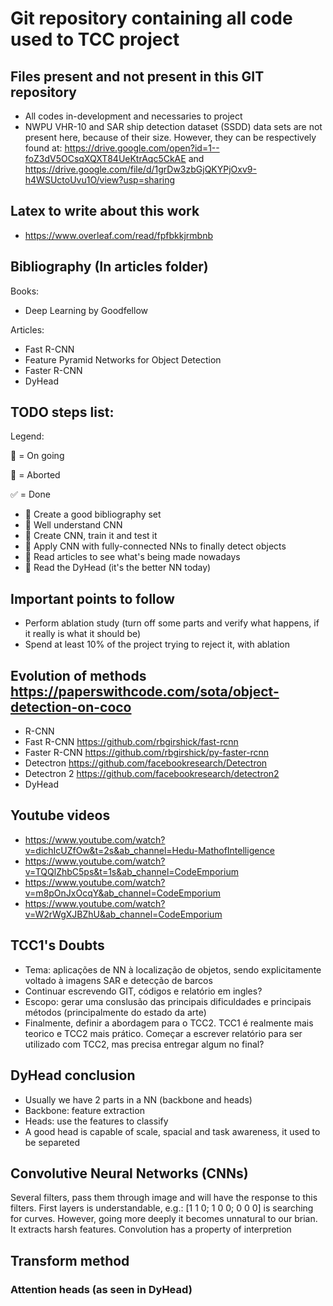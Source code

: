 # Git repository containing all code used to TCC project

## Files present and not present in this GIT repository
- All codes in-development and necessaries to project
- NWPU VHR-10 and SAR ship detection dataset (SSDD) data sets are not present here, because of their size. However, they can be respectively found at: https://drive.google.com/open?id=1--foZ3dV5OCsqXQXT84UeKtrAqc5CkAE and https://drive.google.com/file/d/1grDw3zbGjQKYPjOxv9-h4WSUctoUvu1O/view?usp=sharing

## Latex to write about this work
- https://www.overleaf.com/read/fpfbkkjrmbnb

## Bibliography (In articles folder)
Books:
  - Deep Learning by Goodfellow

Articles:
  - Fast R-CNN
  - Feature Pyramid Networks for Object Detection
  - Faster R-CNN
  - DyHead 

## TODO steps list:
  Legend:

  :repeat: = On going

  :no_entry_sign: = Aborted

  :white_check_mark: = Done
- :repeat: Create a good bibliography set
- :no_entry_sign: Well understand CNN 
- :no_entry_sign: Create CNN, train it and test it
- :no_entry_sign: Apply CNN with fully-connected NNs to finally detect objects
- :repeat: Read articles to see what's being made nowadays
- :repeat: Read the DyHead (it's the better NN today)

## Important points to follow
- Perform ablation study (turn off some parts and verify what happens, if it really is what it should be)
- Spend at least 10% of the project trying to reject it, with ablation

## Evolution of methods https://paperswithcode.com/sota/object-detection-on-coco
- R-CNN
- Fast R-CNN https://github.com/rbgirshick/fast-rcnn
- Faster R-CNN https://github.com/rbgirshick/py-faster-rcnn
- Detectron https://github.com/facebookresearch/Detectron
- Detectron 2 https://github.com/facebookresearch/detectron2
- DyHead 

## Youtube videos
- https://www.youtube.com/watch?v=dichIcUZfOw&t=2s&ab_channel=Hedu-MathofIntelligence
- https://www.youtube.com/watch?v=TQQlZhbC5ps&t=1s&ab_channel=CodeEmporium
- https://www.youtube.com/watch?v=m8pOnJxOcqY&ab_channel=CodeEmporium
- https://www.youtube.com/watch?v=W2rWgXJBZhU&ab_channel=CodeEmporium

## TCC1's Doubts
- Tema: aplicações de NN à localização de objetos, sendo explicitamente voltado à imagens SAR e detecção de barcos
- Continuar escrevendo GIT, códigos e relatório em ingles?
- Escopo: gerar uma conslusão das principais dificuldades e principais métodos (principalmente do estado da arte)
- Finalmente, definir a abordagem para o TCC2. TCC1 é realmente mais teorico e TCC2 mais prático. Começar a escrever relatório para ser utilizado com TCC2, mas precisa entregar algum no final?


## DyHead conclusion
- Usually we have 2 parts in a NN (backbone and heads)
- Backbone: feature extraction
- Heads: use the features to classify
- A good head is capable of scale, spacial and task awareness, it used to be separeted

## Convolutive Neural Networks (CNNs)
Several filters, pass them through image and will have the response to this filters. First layers is understandable, e.g.: [1 1 0; 1 0 0; 0 0 0] is searching for curves.
However, going more deeply it becomes unnatural to our brian. It extracts harsh features. Convolution has a property of interpretion 


## Transform method

### Attention heads (as seen in DyHead)
